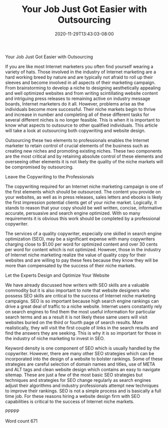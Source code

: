 ﻿---
title: "Your Job Just Got Easier with Outsourcing"
date: 2020-11-29T13:43:03-08:00
description: "Outsourcing Ebooks and Software Jobs txt Tips for Web Success"
featured_image: "/images/Outsourcing Ebooks and Software Jobs txt.jpg"
tags: ["Outsourcing Ebooks and Software Jobs txt"]
---

Your Job Just Got Easier with Outsourcing

If you are like most Internet marketers you often find yourself wearing a variety of hats. Those involved in the industry of Internet marketing are a hard working breed by nature and are typically not afraid to roll up their sleeves and become involved in all aspects of their marketing campaign. From brainstorming to develop a niche to designing aesthetically appealing and well optimized websites and from writing scintillating website content and intriguing press releases to remaining active on industry message boards, Internet marketers do it all. However, problems arise as the individuals become more successful. Their niche markets begin to thrive and increase in number and completing all of these different tasks for several different niches is no longer feasible. This is when it is important to know what aspects to outsource to other qualified individuals. This article will take a look at outsourcing both copywriting and website design. 

Outsourcing these two elements to professionals enables the Internet marketer to retain control of crucial elements of the business such as creating new niches and promoting existing niches. These two components are the most critical and by retaining absolute control of these elements and overseeing other elements it is not likely the quality of the niche markets will be compromised by outsourcing. 

Leave the Copywriting to the Professionals

The copywriting required for an Internet niche marketing campaign is one of the first elements which should be outsourced. The content you provide on your websites, as well as in press releases, sales letters and ebooks is likely the first impression potential clients get of your niche market. Logically, it stands to reason that your copy should be well written, concise, informative accurate, persuasive and search engine optimized. With so many requirements it is obvious this work should be completed by a professional copywriter.

The services of a quality copywriter, especially one skilled in search engine optimization (SEO), may be a significant expense with many copywriters charging close to $1.00 per word for optimized content and over 30 cents per word for content which is not optimized. However, those in the industry of Internet niche marketing realize the value of quality copy for their websites and are willing to pay these fees because they know they will be more than compensated by the success of their niche markets. 

Let the Experts Design and Optimize Your Website

We have already discussed how writers with SEO skills are a valuable commodity but it is also important to note that website designers who possess SEO skills are critical to the success of Internet niche marketing campaigns. SEO is so important because high search engine rankings can drive a great deal of traffic to a niche website. Internet users constantly rely on search engines to find them the most useful information for particular search terms and as a result it is not likely these same users will visit websites buried on the third or fourth page of search results. More realistically, they will visit the first couple of links in the search results and find the answers they are seeking. This is why it is so important for those in the industry of niche marketing to invest in SEO.

Keyword density is one component of SEO which is usually handled by the copywriter. However, there are many other SEO strategies which can be incorporated into the design of a website to bolster rankings. Some of these strategies are careful selection of domain names and titles, use of META and ALT tags and clean website design which contains an easy to navigate sitemap. These are just a few of the most basic SEO strategies but techniques and strategies for SEO change regularly as search engines adjust their algorithms and industry professionals attempt new techniques to improve their rankings. SEO is not a simple process and is basically a full time job. For these reasons hiring a website design firm with SEO capabilities is critical to the success of Internet niche markets. 

PPPPP

Word count 671





